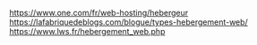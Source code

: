 https://www.one.com/fr/web-hosting/hebergeur
https://lafabriquedeblogs.com/blogue/types-hebergement-web/
https://www.lws.fr/hebergement_web.php
